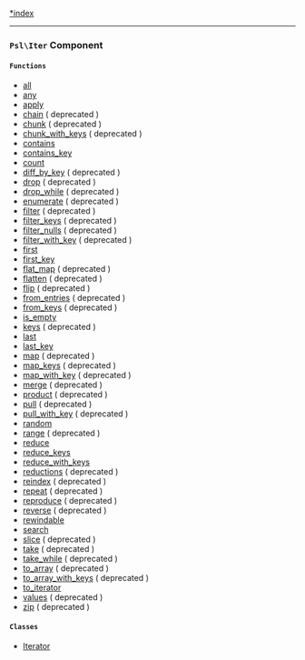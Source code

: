 <!--
    This markdown file was generated using `docs/documenter.php`.

    Any edits to it will likely be lost.
-->

[*index](./../README.md)

---

### `Psl\Iter` Component

#### `Functions`

- [all](./../../src/Psl/Iter/all.php#L28)
- [any](./../../src/Psl/Iter/any.php#L28)
- [apply](./../../src/Psl/Iter/apply.php#L27)
- [chain](./../../src/Psl/Iter/chain.php#L31) ( deprecated )
- [chunk](./../../src/Psl/Iter/chunk.php#L33) ( deprecated )
- [chunk_with_keys](./../../src/Psl/Iter/chunk_with_keys.php#L30) ( deprecated )
- [contains](./../../src/Psl/Iter/contains.php#L27)
- [contains_key](./../../src/Psl/Iter/contains_key.php#L16)
- [count](./../../src/Psl/Iter/count.php#L29)
- [diff_by_key](./../../src/Psl/Iter/diff_by_key.php#L23) ( deprecated )
- [drop](./../../src/Psl/Iter/drop.php#L31) ( deprecated )
- [drop_while](./../../src/Psl/Iter/drop_while.php#L31) ( deprecated )
- [enumerate](./../../src/Psl/Iter/enumerate.php#L23) ( deprecated )
- [filter](./../../src/Psl/Iter/filter.php#L34) ( deprecated )
- [filter_keys](./../../src/Psl/Iter/filter_keys.php#L36) ( deprecated )
- [filter_nulls](./../../src/Psl/Iter/filter_nulls.php#L26) ( deprecated )
- [filter_with_key](./../../src/Psl/Iter/filter_with_key.php#L39) ( deprecated )
- [first](./../../src/Psl/Iter/first.php#L27)
- [first_key](./../../src/Psl/Iter/first_key.php#L30)
- [flat_map](./../../src/Psl/Iter/flat_map.php#L22) ( deprecated )
- [flatten](./../../src/Psl/Iter/flatten.php#L24) ( deprecated )
- [flip](./../../src/Psl/Iter/flip.php#L27) ( deprecated )
- [from_entries](./../../src/Psl/Iter/from_entries.php#L24) ( deprecated )
- [from_keys](./../../src/Psl/Iter/from_keys.php#L25) ( deprecated )
- [is_empty](./../../src/Psl/Iter/is_empty.php#L12)
- [keys](./../../src/Psl/Iter/keys.php#L28) ( deprecated )
- [last](./../../src/Psl/Iter/last.php#L17)
- [last_key](./../../src/Psl/Iter/last_key.php#L17)
- [map](./../../src/Psl/Iter/map.php#L35) ( deprecated )
- [map_keys](./../../src/Psl/Iter/map_keys.php#L35) ( deprecated )
- [map_with_key](./../../src/Psl/Iter/map_with_key.php#L33) ( deprecated )
- [merge](./../../src/Psl/Iter/merge.php#L30) ( deprecated )
- [product](./../../src/Psl/Iter/product.php#L34) ( deprecated )
- [pull](./../../src/Psl/Iter/pull.php#L40) ( deprecated )
- [pull_with_key](./../../src/Psl/Iter/pull_with_key.php#L41) ( deprecated )
- [random](./../../src/Psl/Iter/random.php#L23)
- [range](./../../src/Psl/Iter/range.php#L45) ( deprecated )
- [reduce](./../../src/Psl/Iter/reduce.php#L32)
- [reduce_keys](./../../src/Psl/Iter/reduce_keys.php#L33)
- [reduce_with_keys](./../../src/Psl/Iter/reduce_with_keys.php#L40)
- [reductions](./../../src/Psl/Iter/reductions.php#L33) ( deprecated )
- [reindex](./../../src/Psl/Iter/reindex.php#L43) ( deprecated )
- [repeat](./../../src/Psl/Iter/repeat.php#L36) ( deprecated )
- [reproduce](./../../src/Psl/Iter/reproduce.php#L33) ( deprecated )
- [reverse](./../../src/Psl/Iter/reverse.php#L26) ( deprecated )
- [rewindable](./../../src/Psl/Iter/rewindable.php#L20)
- [search](./../../src/Psl/Iter/search.php#L26)
- [slice](./../../src/Psl/Iter/slice.php#L36) ( deprecated )
- [take](./../../src/Psl/Iter/take.php#L25) ( deprecated )
- [take_while](./../../src/Psl/Iter/take_while.php#L32) ( deprecated )
- [to_array](./../../src/Psl/Iter/to_array.php#L21) ( deprecated )
- [to_array_with_keys](./../../src/Psl/Iter/to_array_with_keys.php#L22) ( deprecated )
- [to_iterator](./../../src/Psl/Iter/to_iterator.php#L19)
- [values](./../../src/Psl/Iter/values.php#L32) ( deprecated )
- [zip](./../../src/Psl/Iter/zip.php#L38) ( deprecated )

#### `Classes`

- [Iterator](./../../src/Psl/Iter/Iterator.php#L18)



